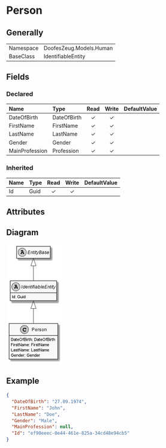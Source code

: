 ﻿# Person

## Generally

|||
|:-|:-|
|Namespace|DoofesZeug.Models.Human|
|BaseClass|IdentifiableEntity|

## Fields

### Declared

|Name|Type|Read|Write|DefaultValue|
|:---|:---|:--:|:---:|:-----------|
|DateOfBirth|DateOfBirth|&#x2713;|&#x2713;||
|FirstName|FirstName|&#x2713;|&#x2713;||
|LastName|LastName|&#x2713;|&#x2713;||
|Gender|Gender|&#x2713;|&#x2713;||
|MainProfession|Profession|&#x2713;|&#x2713;||

### Inherited

|Name|Type|Read|Write|DefaultValue|
|:---|:---|:--:|:---:|:-----------|
|Id|Guid|&#x2713;|&#x2713;||

## Attributes

## Diagram

![Person.png](./Person.png "Person")

## Example

```json
{
  "DateOfBirth": "27.09.1974",
  "FirstName": "John",
  "LastName": "Doe",
  "Gender": "Male",
  "MainProfession": null,
  "Id": "ef90eeec-0e44-461e-825a-34cd48e94cb5"
}
```

